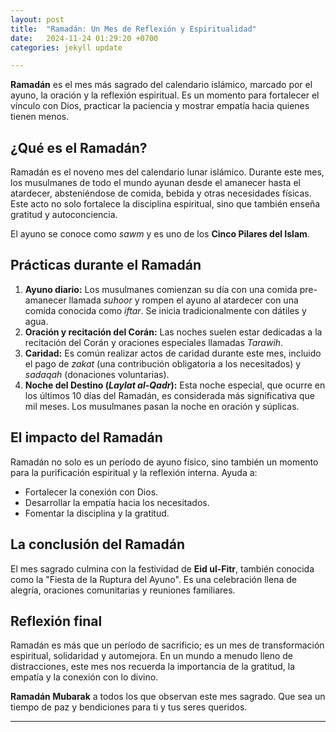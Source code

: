 ```yaml
---
layout: post
title:  "Ramadán: Un Mes de Reflexión y Espiritualidad"
date:   2024-11-24 01:29:20 +0700
categories: jekyll update

---
```



**Ramadán** es el mes más sagrado del calendario islámico, marcado por el ayuno, la oración y la reflexión espiritual. Es un momento para fortalecer el vínculo con Dios, practicar la paciencia y mostrar empatía hacia quienes tienen menos.

## ¿Qué es el Ramadán?
Ramadán es el noveno mes del calendario lunar islámico. Durante este mes, los musulmanes de todo el mundo ayunan desde el amanecer hasta el atardecer, absteniéndose de comida, bebida y otras necesidades físicas. Este acto no solo fortalece la disciplina espiritual, sino que también enseña gratitud y autoconciencia.

El ayuno se conoce como *sawm* y es uno de los **Cinco Pilares del Islam**.

## Prácticas durante el Ramadán
1. **Ayuno diario:** Los musulmanes comienzan su día con una comida pre-amanecer llamada *suhoor* y rompen el ayuno al atardecer con una comida conocida como *iftar*. Se inicia tradicionalmente con dátiles y agua.
2. **Oración y recitación del Corán:** Las noches suelen estar dedicadas a la recitación del Corán y oraciones especiales llamadas *Tarawih*.
3. **Caridad:** Es común realizar actos de caridad durante este mes, incluido el pago de *zakat* (una contribución obligatoria a los necesitados) y *sadaqah* (donaciones voluntarias).
4. **Noche del Destino (*Laylat al-Qadr*):** Esta noche especial, que ocurre en los últimos 10 días del Ramadán, es considerada más significativa que mil meses. Los musulmanes pasan la noche en oración y súplicas.

## El impacto del Ramadán
Ramadán no solo es un período de ayuno físico, sino también un momento para la purificación espiritual y la reflexión interna. Ayuda a:
- Fortalecer la conexión con Dios.
- Desarrollar la empatía hacia los necesitados.
- Fomentar la disciplina y la gratitud.

## La conclusión del Ramadán
El mes sagrado culmina con la festividad de **Eid ul-Fitr**, también conocida como la "Fiesta de la Ruptura del Ayuno". Es una celebración llena de alegría, oraciones comunitarias y reuniones familiares.

## Reflexión final
Ramadán es más que un período de sacrificio; es un mes de transformación espiritual, solidaridad y automejora. En un mundo a menudo lleno de distracciones, este mes nos recuerda la importancia de la gratitud, la empatía y la conexión con lo divino.

**Ramadán Mubarak** a todos los que observan este mes sagrado. Que sea un tiempo de paz y bendiciones para ti y tus seres queridos.

---
